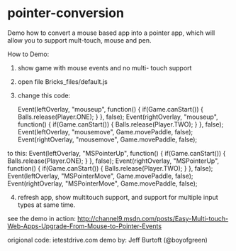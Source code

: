 pointer-conversion
==================


Demo how to convert a mouse based app into a pointer app, which will allow you to support mult-touch, mouse and pen.

How to Demo:

1. show game with mouse events and no multi- touch support
2. open file Bricks_files/default.js
3. change this code:

	Event(leftOverlay, "mouseup", function() { if(Game.canStart()) { Balls.release(Player.ONE); } }, false);
	Event(rightOverlay, "mouseup", function() { if(Game.canStart()) { Balls.release(Player.TWO); } }, false);	
	Event(leftOverlay, "mousemove", Game.movePaddle, false);
	Event(rightOverlay, "mousemove", Game.movePaddle, false);
		
to this:
	Event(leftOverlay, "MSPointerUp", function() { if(Game.canStart()) { Balls.release(Player.ONE); } }, false);
	Event(rightOverlay, "MSPointerUp", function() { if(Game.canStart()) { Balls.release(Player.TWO); } }, false);
	Event(leftOverlay, "MSPointerMove", Game.movePaddle, false);
	Event(rightOverlay, "MSPointerMove", Game.movePaddle, false);

4. refresh app, show multitouch support, and support for multiple input types at same time.



see the demo in action: http://channel9.msdn.com/posts/Easy-Multi-touch-Web-Apps-Upgrade-From-Mouse-to-Pointer-Events 

origional code:  ietestdrive.com
demo by: Jeff Burtoft (@boyofgreen)
